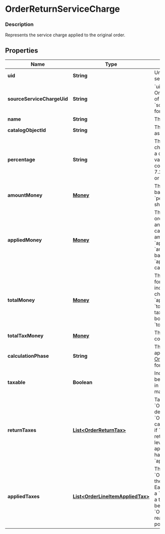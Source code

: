 
# OrderReturnServiceCharge

### Description

Represents the service charge applied to the original order.

## Properties
Name | Type | Description | Notes
------------ | ------------- | ------------- | -------------
**uid** | **String** | Unique ID that identifies the return service charge only within this order. |  [optional]
**sourceServiceChargeUid** | **String** | &#x60;uid&#x60; of the Service Charge from the Order containing the original charge of the service charge. &#x60;source_service_charge_uid&#x60; is &#x60;null&#x60; for unlinked returns. |  [optional]
**name** | **String** | The name of the service charge. |  [optional]
**catalogObjectId** | **String** | The catalog object ID of the associated [CatalogServiceCharge](#type-catalogservicecharge). |  [optional]
**percentage** | **String** | The percentage of the service charge, as a string representation of a decimal number. For example, a value of &#x60;\&quot;7.25\&quot;&#x60; corresponds to a percentage of 7.25%.  Exactly one of &#x60;percentage&#x60; or &#x60;amount_money&#x60; should be set. |  [optional]
**amountMoney** | [**Money**](Money.md) | The amount of a non-percentage based service charge.  Exactly one of &#x60;percentage&#x60; or &#x60;amount_money&#x60; should be set. |  [optional]
**appliedMoney** | [**Money**](Money.md) | The amount of money applied to the order by the service charge, including any inclusive tax amounts, as calculated by Square.  - For fixed-amount service charges, &#x60;applied_money&#x60; is equal to &#x60;amount_money&#x60;. - For percentage-based service charges, &#x60;applied_money&#x60; is the money calculated using the percentage. |  [optional]
**totalMoney** | [**Money**](Money.md) | The total amount of money to collect for the service charge.  __NOTE__: if an inclusive tax is applied to the service charge, &#x60;total_money&#x60; does not equal &#x60;applied_money&#x60; plus &#x60;total_tax_money&#x60; since the inclusive tax amount will already be included in both &#x60;applied_money&#x60; and &#x60;total_tax_money&#x60;. |  [optional]
**totalTaxMoney** | [**Money**](Money.md) | The total amount of tax money to collect for the service charge. |  [optional]
**calculationPhase** | **String** | The calculation phase after which to apply the service charge. See [OrderServiceChargeCalculationPhase](#type-orderservicechargecalculationphase) for possible values |  [optional]
**taxable** | **Boolean** | Indicates whether the surcharge can be taxed. Service charges calculated in the &#x60;TOTAL_PHASE&#x60; cannot be marked as taxable. |  [optional]
**returnTaxes** | [**List&lt;OrderReturnTax&gt;**](OrderReturnTax.md) | Taxes applied to the &#x60;OrderReturnServiceCharge&#x60;. By default, return-level taxes apply to &#x60;OrderReturnServiceCharge&#x60;s calculated in the &#x60;SUBTOTAL_PHASE&#x60; if &#x60;taxable&#x60; is set to &#x60;true&#x60;.  On read or retrieve, this list includes both item-level taxes and any return-level taxes apportioned to this item.  This field has been deprecated in favour of &#x60;applied_taxes&#x60;. |  [optional]
**appliedTaxes** | [**List&lt;OrderLineItemAppliedTax&gt;**](OrderLineItemAppliedTax.md) | The list of references to &#x60;OrderReturnTax&#x60; entities applied to the &#x60;OrderReturnServiceCharge&#x60;. Each &#x60;OrderLineItemAppliedTax&#x60; has a &#x60;tax_uid&#x60; that references the &#x60;uid&#x60; of a top-level &#x60;OrderReturnTax&#x60; that is being applied to the &#x60;OrderReturnServiceCharge&#x60;. On reads, the amount applied is populated. |  [optional]



